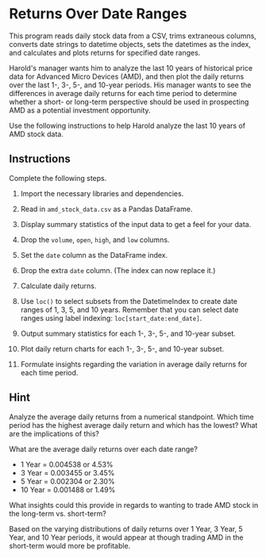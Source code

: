 # Returns Over Date Ranges
This program reads daily stock data from a CSV, trims extraneous columns, converts date strings to datetime objects, sets the datetimes as the index, and calculates and plots returns for specified date ranges.

Harold's manager wants him to analyze the last 10 years of historical price data for Advanced Micro Devices (AMD), and then plot the daily returns over the last 1-, 3-, 5-, and 10-year periods. His manager wants to see the differences in average daily returns for each time period to determine whether a short- or long-term perspective should be used in prospecting AMD as a potential investment opportunity.

Use the following instructions to help Harold analyze the last 10 years of AMD stock data.

## Instructions
Complete the following steps.

  1. Import the necessary libraries and dependencies.

  1. Read in `amd_stock_data.csv` as a Pandas DataFrame.

  1. Display summary statistics of the input data to get a feel for your data.

  1. Drop the `volume`, `open`, `high`, and `low` columns.

  1. Set the `date` column as the DataFrame index.

  1. Drop the extra `date` column. (The index can now replace it.)

  1. Calculate daily returns.

  1. Use `loc()` to select subsets from the DatetimeIndex to create date ranges of 1, 3, 5, and 10 years. Remember that you can select date ranges using label indexing: `loc[start_date:end_date]`.

  1. Output summary statistics for each 1-, 3-, 5-, and 10-year subset.

  1. Plot daily return charts for each 1-, 3-, 5-, and 10-year subset.

  1. Formulate insights regarding the variation in average daily returns for each time period.

## Hint

Analyze the average daily returns from a numerical standpoint. Which time period has the highest average daily return and which has the lowest? What are the implications of this?

What are the average daily returns over each date range?
* 1 Year = 0.004538 or 4.53%
* 3 Year = 0.003455 or 3.45%
* 5 Year = 0.002304 or 2.30%
* 10 Year = 0.001488 or 1.49%

What insights could this provide in regards to wanting to trade AMD stock in the long-term vs. short-term?  

Based on the varying distributions of daily returns over 1 Year, 3 Year, 5 Year, and 10 Year periods, it would appear at though trading AMD in the short-term would more be profitable.
